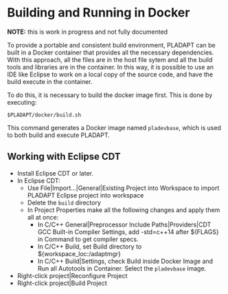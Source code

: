 # Building and Running in Docker
**NOTE:** this is work in progress and not fully documented

To provide a portable and consistent build environment, PLADAPT can be built in a Docker container that provides all the necessary dependencies. With this approach, all the files are in the host file sytem and all the build tools and libraries are in the container. In this way, it is possible to use an IDE like Eclipse to work on a local copy of the source code, and have the build execute in the container.

To do this, it is necessary to build the docker image first. This is done by executing:

```
$PLADAPT/docker/build.sh
```
 
This command generates a Docker image named `pladevbase`, which is used to both build and execute PLADAPT.
 
## Working with Eclipse CDT
- Install Eclipse CDT or later.
- In Eclipse CDT:
    - Use File|Import...|General|Existing Project into Workspace to import PLADAPT Eclipse project into workspace
    - Delete the `build` directory
    - In Project Properties make all the following changes and apply them all at once:
        - In C/C++ General|Preprocessor Include Paths|Providers|CDT GCC Built-in Compiler Settings, add -std=c++14 after ${FLAGS} in Command to get compiler specs.
        - In C/C++ Build, set Build directory to ${workspace_loc:/adaptmgr}
        - In C/C++ Build|Settings, check Build inside Docker Image and Run all Autotools in Container. Select the `pladevbase` image.
- Right-click project|Reconfigure Project
- Right-click project|Build Project


